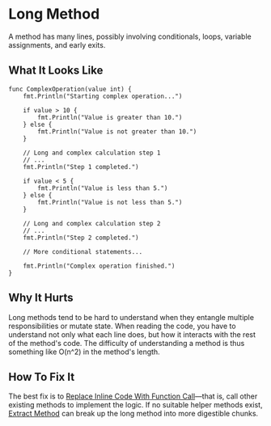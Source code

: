 # Long Method

A method has many lines, possibly involving conditionals,
loops, variable assignments, and early exits.

## What It Looks Like

```
func ComplexOperation(value int) {
    fmt.Println("Starting complex operation...")

    if value > 10 {
        fmt.Println("Value is greater than 10.")
    } else {
        fmt.Println("Value is not greater than 10.")
    }

    // Long and complex calculation step 1
    // ...
    fmt.Println("Step 1 completed.")

    if value < 5 {
        fmt.Println("Value is less than 5.")
    } else {
        fmt.Println("Value is not less than 5.")
    }

    // Long and complex calculation step 2
    // ...
    fmt.Println("Step 2 completed.")

    // More conditional statements...

    fmt.Println("Complex operation finished.")
}
```

## Why It Hurts

Long methods tend to be hard to understand when they entangle multiple responsibilities or mutate state. When
reading the code, you have to understand not only what each line does, but how it interacts with the rest of the
method's code. The difficulty of understanding a method is thus something like O(n^2) in the method's length.


## How To Fix It

The best fix is to [Replace Inline Code With Function Call](.../refactorings/replace-inline-code-with-function-call.md)—that
is, call other existing methods to implement the logic. 
If no suitable helper methods exist, [Extract Method](.../refactorings/extract-method.md) can break up the
long method into more digestible chunks.
